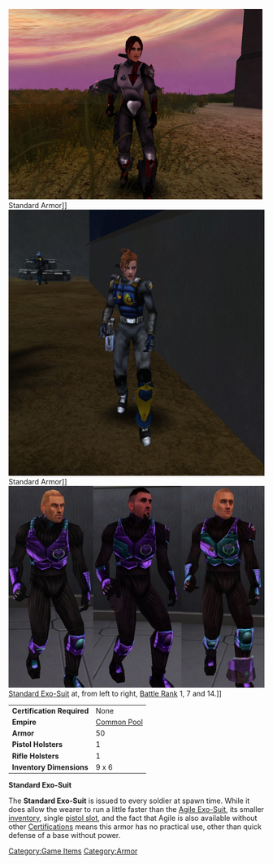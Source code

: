 ![](images/PSScreenShot0317.jpg "fig:PSScreenShot0317.jpg") Standard Armor\]\]
![](images/NCStandardExoSuit.jpg "fig:NCStandardExoSuit.jpg") Standard
Armor\]\] ![](images/VS_Standards.jpg "fig:VS_Standards.jpg") [Standard
Exo-Suit](Standard_Exo-Suit.md) at, from left to right, [Battle
Rank](../terminology/Battle_Rank.md) 1, 7 and 14.\]\]

|                            |                               |
| -------------------------- | ----------------------------- |
| **Certification Required** | None                          |
| **Empire**                 | [Common Pool](../terminology/Common_Pool.md) |
| **Armor**                  | 50                            |
| **Pistol Holsters**        | 1                             |
| **Rifle Holsters**         | 1                             |
| **Inventory Dimensions**   | 9 x 6                         |

**Standard Exo-Suit**

The **Standard Exo-Suit** is issued to every soldier at spawn time.
While it does allow the wearer to run a little faster than the [Agile
Exo-Suit](Agile_Exo-Suit.md), its smaller
[inventory](../terminology/Inventory.md), single [pistol
slot](../etc/Holster.md), and the fact that Agile is also available
without other [Certifications](../certifications/Certifications.md) means this
armor has no practical use, other than quick defense of a base without
power.

[Category:Game Items](Category:Game_Items.md)
[Category:Armor](Category:Armor.md)
